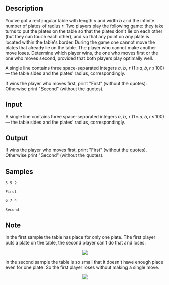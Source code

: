 ## Description

<div><p>You've got a rectangular table with length <span class="tex-span"><i>a</i></span> and width <span class="tex-span"><i>b</i></span> and the infinite number of plates of radius <span class="tex-span"><i>r</i></span>. Two players play the following game: they take turns to put the plates on the table so that the plates don't lie on each other (but they can touch each other), and so that any point on any plate is located within the table's border. During the game one cannot move the plates that already lie on the table. The player who cannot make another move loses. Determine which player wins, the one who moves first or the one who moves second, provided that both players play optimally well.</p></div><div class="input-specification"><p>A single line contains three space-separated integers <span class="tex-span"><i>a</i></span>, <span class="tex-span"><i>b</i></span>, <span class="tex-span"><i>r</i></span> <span class="tex-span">(1 ≤ <i>a</i>, <i>b</i>, <i>r</i> ≤ 100)</span> — the table sides and the plates' radius, correspondingly.</p></div><div class="output-specification"><p>If wins the player who moves first, print "<span class="tex-font-style-tt">First</span>" (without the quotes). Otherwise print "<span class="tex-font-style-tt">Second</span>" (without the quotes).</p></div>


## Input

<p>A single line contains three space-separated integers <span class="tex-span"><i>a</i></span>, <span class="tex-span"><i>b</i></span>, <span class="tex-span"><i>r</i></span> <span class="tex-span">(1 ≤ <i>a</i>, <i>b</i>, <i>r</i> ≤ 100)</span> — the table sides and the plates' radius, correspondingly.</p>


## Output

<p>If wins the player who moves first, print "<span class="tex-font-style-tt">First</span>" (without the quotes). Otherwise print "<span class="tex-font-style-tt">Second</span>" (without the quotes).</p>


## Samples

```input1
5 5 2

```

```output1
First

```






```input2
6 7 4

```

```output2
Second

```




## Note

<p>In the first sample the table has place for only one plate. The first player puts a plate on the table, the second player can't do that and loses.</p><center> <img class="tex-graphics" src="./26005/file/fryWfKbt.png" style="max-width: 100.0%;max-height: 100.0%;"> </center><p>In the second sample the table is so small that it doesn't have enough place even for one plate. So the first player loses without making a single move.</p><center> <img class="tex-graphics" src="./26005/file/Ww3fAqtE.png" style="max-width: 100.0%;max-height: 100.0%;"> </center>

